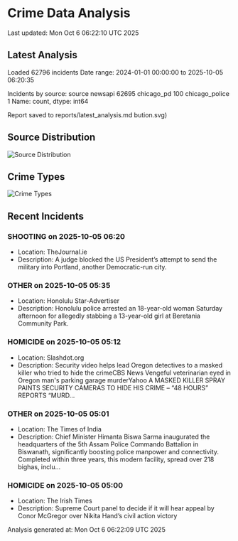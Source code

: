 # Crime Data Analysis
Last updated: Mon Oct  6 06:22:10 UTC 2025

## Latest Analysis

Loaded 62796 incidents
Date range: 2024-01-01 00:00:00 to 2025-10-05 06:20:35

Incidents by source:
source
newsapi           62695
chicago_pd          100
chicago_police        1
Name: count, dtype: int64

Report saved to reports/latest_analysis.md
bution.svg)

## Source Distribution
![Source Distribution](images/source_distribution.svg)

## Crime Types
![Crime Types](images/crime_types.svg)

## Recent Incidents

### SHOOTING on 2025-10-05 06:20
- Location: TheJournal.ie
- Description: A judge blocked the US President’s attempt to send the military into Portland, another Democratic-run city.


### OTHER on 2025-10-05 05:35
- Location: Honolulu Star-Advertiser
- Description: Honolulu police arrested an 18-year-old woman Saturday afternoon for allegedly stabbing a 13-year-old girl at Beretania Community Park.


### HOMICIDE on 2025-10-05 05:12
- Location: Slashdot.org
- Description: Security video helps lead Oregon detectives to a masked killer who tried to hide the crimeCBS News Vengeful veterinarian eyed in Oregon man's parking garage murderYahoo A MASKED KILLER SPRAY PAINTS SECURITY CAMERAS TO HIDE HIS CRIME – “48 HOURS” REPORTS “MURD…


### OTHER on 2025-10-05 05:01
- Location: The Times of India
- Description: Chief Minister Himanta Biswa Sarma inaugurated the headquarters of the 5th Assam Police Commando Battalion in Biswanath, significantly boosting police manpower and connectivity. Completed within three years, this modern facility, spread over 218 bighas, inclu…


### HOMICIDE on 2025-10-05 05:00
- Location: The Irish Times
- Description: Supreme Court panel to decide if it will hear appeal by Conor McGregor over Nikita Hand’s civil action victory

Analysis generated at: Mon Oct  6 06:22:09 UTC 2025
